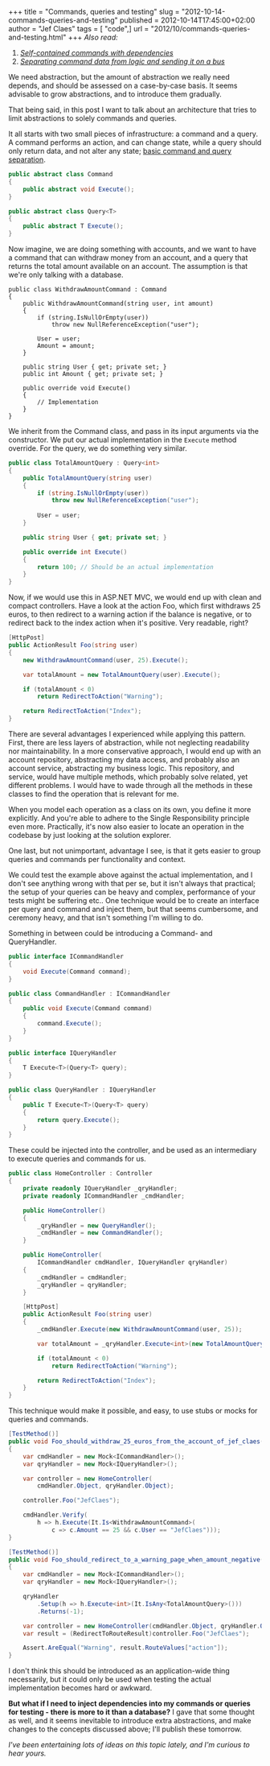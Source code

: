 +++
title = "Commands, queries and testing"
slug = "2012-10-14-commands-queries-and-testing"
published = 2012-10-14T17:45:00+02:00
author = "Jef Claes"
tags = [ "code",]
url = "2012/10/commands-queries-and-testing.html"
+++
*Also read:*  
1. [*Self-contained commands with dependencies*](http://www.jefclaes.be/2013/01/self-contained-commands-with.html)
2. [*Separating command data from logic and sending it on a bus*](http://www.jefclaes.be/2013/01/separating-command-data-from-logic-and.html)

We need abstraction, but the amount of abstraction we really need
depends, and should be assessed on a case-by-case basis. It seems
advisable to grow abstractions, and to introduce them gradually.  
  
That being said, in this post I want to talk about an architecture that
tries to limit abstractions to solely commands and queries.  
  
It all starts with two small pieces of infrastructure: a command and a
query. A command performs an action, and can change state, while a query
should only return data, and not alter any state; [basic command and
query separation](http://en.wikipedia.org/wiki/Command-query_separation).  

```csharp
public abstract class Command
{
    public abstract void Execute();
}

public abstract class Query<T>
{
    public abstract T Execute();
}
```

Now imagine, we are doing something with accounts, and we want to have a
command that can withdraw money from an account, and a query that
returns the total amount available on an account. The assumption is that
we're only talking with a database.  

```
public class WithdrawAmountCommand : Command
{
    public WithdrawAmountCommand(string user, int amount)
    {
        if (string.IsNullOrEmpty(user))
            throw new NullReferenceException("user");                
    
        User = user;
        Amount = amount;
    }

    public string User { get; private set; }
    public int Amount { get; private set; }

    public override void Execute()
    {
        // Implementation
    }
}
```

We inherit from the Command class, and pass in its input arguments via
the constructor. We put our actual implementation in the `Execute` method
override. For the query, we do something very similar.  

```csharp
public class TotalAmountQuery : Query<int>
{
    public TotalAmountQuery(string user)
    {
        if (string.IsNullOrEmpty(user))
            throw new NullReferenceException("user");
    
        User = user;
    }

    public string User { get; private set; }

    public override int Execute()
    {
        return 100; // Should be an actual implementation
    }
}
```

Now, if we would use this in ASP.NET MVC, we would end up with clean and
compact controllers. Have a look at the action Foo, which first withdraws 25 euros, to then redirect to a warning action if the balance is negative, or to redirect back to the index action when it's positive. Very readable, right?  

```csharp
[HttpPost]
public ActionResult Foo(string user)
{
    new WithdrawAmountCommand(user, 25).Execute();

    var totalAmount = new TotalAmountQuery(user).Execute();

    if (totalAmount < 0)
        return RedirectToAction("Warning");

    return RedirectToAction("Index");
} 
```

There are several advantages I experienced while applying this pattern.
First, there are less layers of abstraction, while not neglecting
readability nor maintainability. In a more conservative approach, I
would end up with an account repository, abstracting my data access, and
probably also an account service, abstracting my business logic. This
repository, and service, would have multiple methods, which probably
solve related, yet different problems. I would have to wade through all
the methods in these classes to find the operation that is relevant for
me.  
  
When you model each operation as a class on its own, you define it more
explicitly. And you're able to adhere to the Single Responsibility
principle even more. Practically, it's now also easier to locate an
operation in the codebase by just looking at the solution explorer.  
  
One last, but not unimportant, advantage I see, is that it gets easier
to group queries and commands per functionality and context.  
  
We could test the example above against the actual implementation, and I
don't see anything wrong with that per se, but it isn't always that
practical; the setup of your queries can be heavy and complex,
performance of your tests might be suffering etc.. One technique would
be to create an interface per query and command and inject them, but
that seems cumbersome, and ceremony heavy, and that isn't something I'm
willing to do.  

Something in between could be introducing a Command- and QueryHandler.

```csharp
public interface ICommandHandler
{
    void Execute(Command command);
}

public class CommandHandler : ICommandHandler
{
    public void Execute(Command command)
    {
        command.Execute();
    }
}

public interface IQueryHandler 
{
    T Execute<T>(Query<T> query);
}

public class QueryHandler : IQueryHandler
{
    public T Execute<T>(Query<T> query)
    {
        return query.Execute();
    }
}
```

These could be injected into the controller, and be used as an
intermediary to execute queries and commands for us.  

```csharp
public class HomeController : Controller
{
    private readonly IQueryHandler _qryHandler;
    private readonly ICommandHandler _cmdHandler;

    public HomeController()
    {
        _qryHandler = new QueryHandler();
        _cmdHandler = new CommandHandler();
    }

    public HomeController(
        ICommandHandler cmdHandler, IQueryHandler qryHandler)
    {
        _cmdHandler = cmdHandler;
        _qryHandler = qryHandler;
    }

    [HttpPost]
    public ActionResult Foo(string user)
    {
        _cmdHandler.Execute(new WithdrawAmountCommand(user, 25));

        var totalAmount = _qryHandler.Execute<int>(new TotalAmountQuery(user));

        if (totalAmount < 0)
            return RedirectToAction("Warning");

        return RedirectToAction("Index");
    }
}
```

This technique would make it possible, and easy, to use stubs or mocks
for queries and commands.  

```csharp
[TestMethod()]
public void Foo_should_withdraw_25_euros_from_the_account_of_jef_claes()
{
    var cmdHandler = new Mock<ICommandHandler>();
    var qryHandler = new Mock<IQueryHandler>();

    var controller = new HomeController(
        cmdHandler.Object, qryHandler.Object);

    controller.Foo("JefClaes");

    cmdHandler.Verify(
        h => h.Execute(It.Is<WithdrawAmountCommand>(
            c => c.Amount == 25 && c.User == "JefClaes")));
}

[TestMethod()]
public void Foo_should_redirect_to_a_warning_page_when_amount_negative()
{
    var cmdHandler = new Mock<ICommandHandler>();
    var qryHandler = new Mock<IQueryHandler>();

    qryHandler
        .Setup(h => h.Execute<int>(It.IsAny<TotalAmountQuery>()))
        .Returns(-1);

    var controller = new HomeController(cmdHandler.Object, qryHandler.Object);
    var result = (RedirectToRouteResult)controller.Foo("JefClaes");

    Assert.AreEqual("Warning", result.RouteValues["action"]);
}
```

I don't think this should be introduced as an application-wide thing
necessarily, but it could only be used when testing the actual
implementation becomes hard or awkward.  
  
**But what if I need to inject dependencies into my commands or queries
for testing - there is more to it than a database?** I gave that some
thought as well, and it seems inevitable to introduce extra abstractions, and make changes to the concepts discussed above; I'll publish these tomorrow.  
  
*I've been entertaining lots of ideas on this topic lately, and I'm
curious to hear yours.*